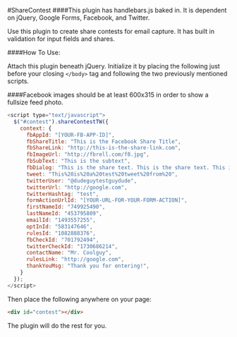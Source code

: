 #ShareContest
####This plugin has handlebars.js baked in. It is dependent on jQuery, Google Forms, Facebook, and Twitter.

Use this plugin to create share contests for email capture. It has built in validation for input fields and shares.

####How To Use:

Attach this plugin beneath jQuery. Initialize it by placing the following just before your closing ```</body>``` tag and following the two previously mentioned scripts.

####Facebook images should be at least 600x315 in order to show a fullsize feed photo.

```javascript
<script type="text/javascript">
  $("#contest").shareContestTW({
    context: {
      fbAppId: "[YOUR-FB-APP-ID]",
      fbShareTitle: "This is the Facebook Share Title",
      fbShareLink: "http://this-is-the-share-link.com",
      fbImageUrl: "http://fbrell.com/f8.jpg",
      fbSubText: "This is the subtext",
      fbDialog: "This is the share text. This is the share text. This is the share text. This is the share text.",
      tweet: "This%20is%20a%20test%20tweet%20from%20",
      twitterUser: "@dudeguytestguydude",
      twitterUrl: "http://google.com",
      twitterHashtag: "test",
      formActionUrlId: "[YOUR-URL-FOR-YOUR-FORM-ACTION]",
      firstNameId: "749925490",
      lastNameId: "453795809",
      emailId: "1493557255",
      optInId: "583147646",
      rulesId: "1082888376",
      fbCheckId: "701792494",
      twitterCheckId: "1730686214",
      contactName: "Mr. Coolguy",
      rulesLink: "http://google.com",
      thankYouMsg: "Thank you for entering!",
    }
  });
</script>
```

Then place the following anywhere on your page:
```html
<div id="contest"></div>
```

The plugin will do the rest for you.
